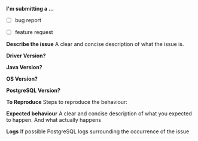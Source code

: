 **I'm submitting a ...**

  <!--- What kind of an issue is this? Put an `x` in all the boxes that apply: -->
- [ ] bug report
- [ ] feature request
    

**Describe the issue**
A clear and concise description of what the issue is.

**Driver Version?** 

**Java Version?**

**OS Version?**

**PostgreSQL Version?**

**To Reproduce**
Steps to reproduce the behaviour:

**Expected behaviour**
A clear and concise description of what you expected to happen.
And what actually happens

**Logs**
If possible PostgreSQL logs surrounding the occurrence of the issue

